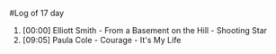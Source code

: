 #Log of 17 day

1. [00:00] Elliott Smith - From a Basement on the Hill - Shooting Star
1. [09:05] Paula Cole - Courage - It's My Life

